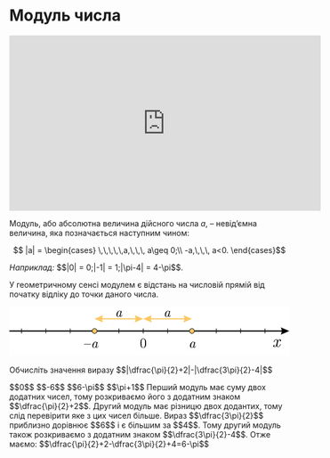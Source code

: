 # Модуль числа

<div class="fluidMedia">
<iframe align="center" width="560" height="315" src="https://www.youtube.com/embed/Z7uj0_Jgmnc" frameborder="0" allowfullscreen></iframe>
</div>
<div class="popup">
</div>

<div class="space"></div>

Модуль, або абсолютна величина дійсного числа $a$, – <span class="p1">невід’ємна величина</span>, яка позначається наступним чином:

<div class="space"><p align="center">$$ |a| =
\begin{cases}
\,\,\,\,\,a,\,\,\, a\geq 0;\\
-a,\,\,\, a<0.
\end{cases}$$</p></div>

<div class="space"><i>Наприклад:</i> $$|0| = 0;|-1| = 1;|\pi-4| = 4-\pi$$.</div>

У геометричному сенсі модулем є відстань на числовій прямій від початку відліку до точки даного числа.


<p align="center"><img class="image" src="../pics/pic4.svg"/></p>

<quiz correctLabel="correct" incorrectLabel="incorrect" checkLabel="check">
    <question text="">
        <p>Обчисліть значення виразу $$|\dfrac{\pi}{2}+2|-|\dfrac{3\pi}{2}-4|$$</p>
        <answer>$$0$$</answer>
        <answer>$$-6$$</answer>
        <answer correct>$$6-\pi$$</answer>
        <answer>$$\pi+1$$</answer>
<explanation>
Перший модуль має суму двох додатних чисел, тому розкриваємо його з додатним знаком $$\dfrac{\pi}{2}+2$$. Другий модуль має різницю двох додантих, тому слід перевірити яке з цих чисел більше. Вираз  $$\dfrac{3\pi}{2}$$ приблизно дорівнює $$6$$ і є більшим за $$4$$. Тому другий модуль також розкриваємо з додатним знаком $$\dfrac{3\pi}{2}-4$$. Отже маємо: $$\dfrac{\pi}{2}+2-\dfrac{3\pi}{2}+4=6-\pi$$  
</explanation>
</question>
</quiz>
